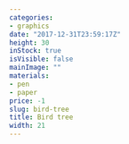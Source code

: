 ```yaml
---
categories:
- graphics
date: "2017-12-31T23:59:17Z"
height: 30
inStock: true
isVisible: false
mainImage: ""
materials:
- pen
- paper
price: -1
slug: bird-tree
title: Bird tree
width: 21
---
```


